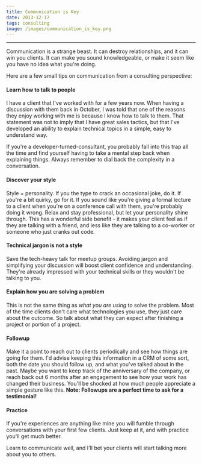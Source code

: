 ```yaml
---
title: Communication is Key
date: 2013-12-17
tags: consulting
image: /images/communication_is_key.png
---
```


---
Communication is a strange beast. It can destroy relationships,  and it can win you clients. It can make you sound knowledgeable, or make it seem like you have no idea what you're doing.

Here are a few small tips on communication from a consulting perspective:

#### Learn how to talk to people
I have a client that I've worked with for a few years now. When having a discussion with them back in October, I was told that one of the reasons they enjoy working with me is because I know how to talk to them. That statement was not to imply that I have great sales tactics, but that I've developed an ability to explain technical topics in a simple, easy to understand way.

If you're a developer-turned-consultant, you probably fall into this trap all the time and find yourself having to take a mental step back when explaining things. Always remember to dial back the complexity in a conversation.

#### Discover your style
Style = personality. If you the type to crack an occasional joke, do it. If you're a bit quirky, go for it. If you sound like you're giving a formal lecture to a client when you're on a conference call with them, you're probably doing it wrong. Relax and stay professional, but let your personality shine through. This has a wonderful side benefit - it makes your client feel as if they are talking with a friend, and less like they are talking to a co-worker or someone who just cranks out code.

#### Technical jargon is not a style
Save the tech-heavy talk for meetup groups. Avoiding jargon and simplifying your discussion will boost client confidence and understanding. They're already impressed with your technical skills or they wouldn't be talking to you.

#### Explain how you are solving a problem
This is not the same thing as _what you are using_ to solve the problem. Most of the time clients don't care what technologies you use, they just care about the outcome. So talk about what they can expect after finishing a project or portion of a project.

#### Followup
Make it a point to reach out to clients periodically and see how things are going for them. I'd advise keeping this information in a CRM of some sort, both the date you should follow up, and what you've talked about in the past. Maybe you want to keep track of the anniversary of the company, or reach back out 6 months after an engagement to see how your work has changed their business. You'll be shocked at how much people appreciate a simple gesture like this. **Note: Followups are a perfect time to ask for a testimonial!**

#### Practice
If you're experiences are anything like mine you will fumble through conversations with your first few clients. Just keep at it, and with practice you'll get much better.

Learn to communicate well, and I'll bet your clients will start talking more about you to others.